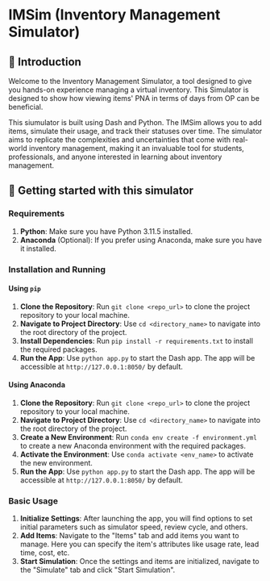# IMSim (Inventory Management Simulator)

## 👋 Introduction

Welcome to the Inventory Management Simulator, a tool designed to give you hands-on experience managing a virtual inventory. This Simulator is designed to show how viewing items' PNA in terms of days from OP can be beneficial.

This siumulator is built using Dash and Python. The IMSim allows you to add items, simulate their usage, and track their statuses over time. The simulator aims to replicate the complexities and uncertainties that come with real-world inventory management, making it an invaluable tool for students, professionals, and anyone interested in learning about inventory management.

## 🚀 Getting started with this simulator

### Requirements

1. **Python**: Make sure you have Python 3.11.5 installed.
2. **Anaconda** (Optional): If you prefer using Anaconda, make sure you have it installed.

### Installation and Running

#### Using `pip`

1. **Clone the Repository**: Run `git clone <repo_url>` to clone the project repository to your local machine.
2. **Navigate to Project Directory**: Use `cd <directory_name>` to navigate into the root directory of the project.
3. **Install Dependencies**: Run `pip install -r requirements.txt` to install the required packages.
4. **Run the App**: Use `python app.py` to start the Dash app. The app will be accessible at `http://127.0.0.1:8050/` by default.

#### Using Anaconda

1. **Clone the Repository**: Run `git clone <repo_url>` to clone the project repository to your local machine.
2. **Navigate to Project Directory**: Use `cd <directory_name>` to navigate into the root directory of the project.
3. **Create a New Environment**: Run `conda env create -f environment.yml` to create a new Anaconda environment with the required packages.
4. **Activate the Environment**: Use `conda activate <env_name>` to activate the new environment.
5. **Run the App**: Use `python app.py` to start the Dash app. The app will be accessible at `http://127.0.0.1:8050/` by default.

### Basic Usage

1. **Initialize Settings**: After launching the app, you will find options to set initial parameters such as simulator speed, review cycle, and others.
2. **Add Items**: Navigate to the "Items" tab and add items you want to manage. Here you can specify the item's attributes like usage rate, lead time, cost, etc.
3. **Start Simulation**: Once the settings and items are initialized, navigate to the "Simulate" tab and click "Start Simulation".
